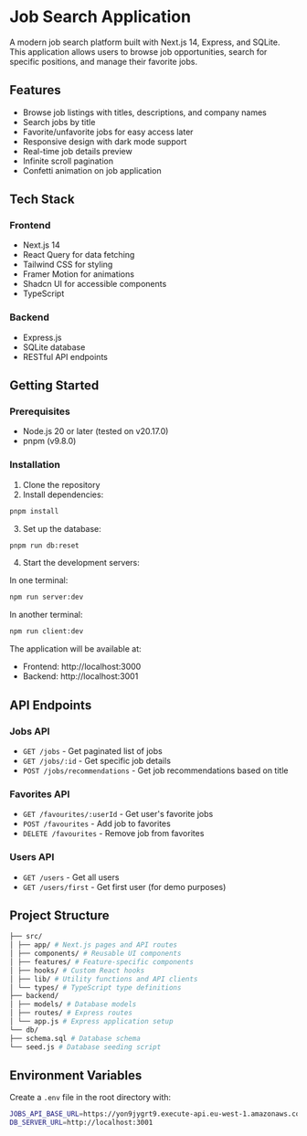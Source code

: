 # Job Search Application

A modern job search platform built with Next.js 14, Express, and SQLite. This application allows users to browse job opportunities, search for specific positions, and manage their favorite jobs.

## Features

- Browse job listings with titles, descriptions, and company names
- Search jobs by title
- Favorite/unfavorite jobs for easy access later
- Responsive design with dark mode support
- Real-time job details preview
- Infinite scroll pagination
- Confetti animation on job application

## Tech Stack

### Frontend

- Next.js 14
- React Query for data fetching
- Tailwind CSS for styling
- Framer Motion for animations
- Shadcn UI for accessible components
- TypeScript

### Backend

- Express.js
- SQLite database
- RESTful API endpoints

## Getting Started

### Prerequisites

- Node.js 20 or later (tested on v20.17.0)
- pnpm (v9.8.0)

### Installation

1. Clone the repository
2. Install dependencies:

```bash
pnpm install
```

3. Set up the database:

```bash
pnpm run db:reset
```

4. Start the development servers:

In one terminal:

```bash
npm run server:dev
```

In another terminal:

```bash
npm run client:dev
```

The application will be available at:

- Frontend: http://localhost:3000
- Backend: http://localhost:3001

## API Endpoints

### Jobs API

- `GET /jobs` - Get paginated list of jobs
- `GET /jobs/:id` - Get specific job details
- `POST /jobs/recommendations` - Get job recommendations based on title

### Favorites API

- `GET /favourites/:userId` - Get user's favorite jobs
- `POST /favourites` - Add job to favorites
- `DELETE /favourites` - Remove job from favorites

### Users API

- `GET /users` - Get all users
- `GET /users/first` - Get first user (for demo purposes)

## Project Structure

```bash
├── src/
│ ├── app/ # Next.js pages and API routes
│ ├── components/ # Reusable UI components
│ ├── features/ # Feature-specific components
│ ├── hooks/ # Custom React hooks
│ ├── lib/ # Utility functions and API clients
│ └── types/ # TypeScript type definitions
├── backend/
│ ├── models/ # Database models
│ ├── routes/ # Express routes
│ └── app.js # Express application setup
└── db/
├── schema.sql # Database schema
└── seed.js # Database seeding script
```

## Environment Variables

Create a `.env` file in the root directory with:

```bash
JOBS_API_BASE_URL=https://yon9jygrt9.execute-api.eu-west-1.amazonaws.com/prod
DB_SERVER_URL=http://localhost:3001
```

